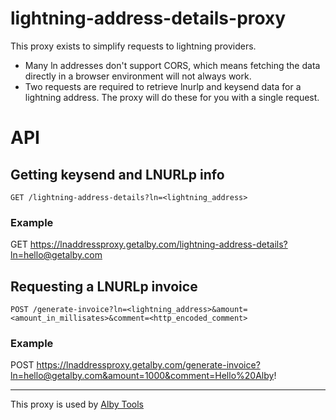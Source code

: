 # lightning-address-details-proxy

This proxy exists to simplify requests to lightning providers.

- Many ln addresses don't support CORS, which means fetching the data directly in a browser environment will not always work.
- Two requests are required to retrieve lnurlp and keysend data for a lightning address. The proxy will do these for you with a single request.

# API

## Getting keysend and LNURLp info

`GET /lightning-address-details?ln=<lightning_address>`

### Example

GET https://lnaddressproxy.getalby.com/lightning-address-details?ln=hello@getalby.com

## Requesting a LNURLp invoice

`POST /generate-invoice?ln=<lightning_address>&amount=<amount_in_millisates>&comment=<http_encoded_comment>`

### Example

POST https://lnaddressproxy.getalby.com/generate-invoice?ln=hello@getalby.com&amount=1000&comment=Hello%20Alby!

---

This proxy is used by [Alby Tools](https://github.com/getAlby/alby-tools)
